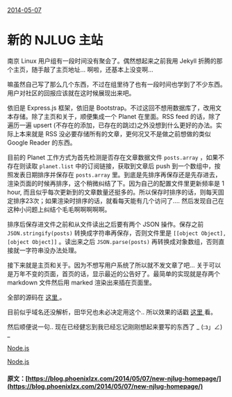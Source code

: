 [ 2014-05-07 ](/2014/05/07/new-njlug-homepage/)

#  新的 NJLUG 主站 

南京 Linux 用户组有一段时间没有聚会了。偶然想起来之前我用 Jekyll 折腾的那个主页，随手敲了主页地址… 啊啦，还基本上没变啊… 

嘛虽然自己写了那么几个东西，不过在组里待了也有一段时间也学到了不少东西。用户对社区的回报应该就在这时候展现出来吧。 

依旧是 Express.js 框架，依旧是 Bootstrap。不过这回不想用数据库了，改用文本存储。除了主页和关于，顺便集成一个 Planet 在里面。RSS feed 的话，除了遍历一遍 upsert (不存在的添加，已存在的跳过)之外没想到什么更好的办法。实际上本来就是 RSS 没必要存储所有的文章，更何况又不是做之前想做的类似 Google Reader 的东西。 

目前的 Planet 工作方式为首先检测是否存在文章数据文件 ` posts.array ` ，如果不存在则读取 ` planet.list ` 中的订阅链接，获取到文章后 push 到一个数组中，按照发表日期排序并保存在 ` posts.array ` 里。到底是先排序再保存还是先存进去，渲染页面的时候再排序，这个稍微纠结了下。因为自己的配置文件里更新频率是 1 hour, 而且似乎每次更新到的文章数量还挺多的。所以保存时排序的话，则每天固定排序23次；如果渲染时排序的话，就看每天能有几个访问了…. 然后发现自己在这种小问题上纠结个毛毛啊啊啊啊啊。 

排序后保存进文件之前和从文件读出之后要有两个 JSON 操作。保存之前 ` JSON.stringify(posts) ` 转换成字符串再保存，否则文件里是 ` [[object Object], [object Object]] ` 。读出来之后 ` JSON.parse(posts) ` 再转换成对象数组，否则直接就一字符串没办法处理。 

接下来就是主页和关于。因为不想写用户系统了所以就不发文章了吧… 关于可以是万年不变的页面，首页的话，显示最近的公告好了。最简单的实现就是存两个 markdown 文件然后用 marked 渲染出来插在页面里。 

全部的源码在 [ 这里 ](https://github.com/phoenixlzx/NJLUG-site) 。 

目前似乎域名还没解析，田华兄也未必决定用这个.. 所以效果的话戳 [ 这里 ](http://njlug.phoenixlzx.com) 看。 

然后顺便说一句.. 现在已经健忘到我已经忘记刚刚想起来要写的东西了 _ (:з」∠) _

[ Node.js ](/categories/Node-js/)

[ Node.js ](/tags/Node-js/)
#### 原文：[https://blog.phoenixlzx.com/2014/05/07/new-njlug-homepage/](https://blog.phoenixlzx.com/2014/05/07/new-njlug-homepage/)